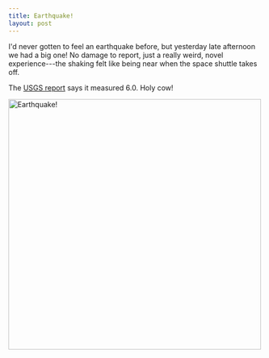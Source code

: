 ```yaml
---
title: Earthquake!
layout: post
---
```

I'd never gotten to feel an earthquake before, but yesterday late afternoon we had a big one! No damage to report, just a really weird, novel experience---the shaking felt like being near when the space shuttle takes off.

The <a href="http://earthquake.usgs.gov/eqcenter/eqinthenews/2007/us2007exbe/">USGS report</a> says it measured 6.0. Holy cow!

<a href="http://www.flickr.com/photos/mtodd/844798376/" title="Photo Sharing"><img src="http://farm2.static.flickr.com/1403/844798376_d0f8ff819a.jpg" width="500" height="497" alt="Earthquake!" /></a>
